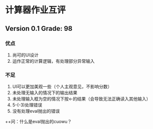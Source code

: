 # 计算器作业互评

## Version 0.1 Grade: 98

### 优点

1. 尚可的UI设计
1. 运作正常的计算逻辑，有处理部分异常输入

### 不足

1. UI可以更加美观一些（个人主观意见，不影响分数）
1. 未处理无输入的情况下的输出结果
1. 未处理输入框为空的情况下按<-的结果（会导致无法正确读入其他输入）
1. 5-(-3)处理错误
1. 没有处理eval抛出的错误


++问：什么是eval抛出的cuowu？
